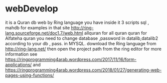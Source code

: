 # webDevelop
it is a Quran db web  by Ring language
you have inside it 3 scripts sql ,
mahdb for examples in that  site http://ring-lang.sourceforge.net/doc1.7/web.html
allquran for all quran 
quran for Alfateha quran
you need to change database ,password in datalib,datalib2  according to your  db , pass.  in MYSQL.
download the Ring language from http://ring-lang.net/ then open the project path from the ring editor
for more information see https://ringprogramming4arab.wordpress.com/2017/11/16/form-applications/
and https://ringprogramming4arab.wordpress.com/2018/01/27/generating-web-pages-using-functions/
